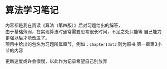 # 算法学习笔记
内容都是我在阅读《算法（第四版）》后对习题给出的解答，  
由于基础薄弱，在实现算法时通常需要思考很长时间，不足之处只能等
自己能力更强以后才能改进了。  
项目中给出的包名为习题所属章节，例如：`chapter1dot3` 则为原书
第一章第3小节的内容

更新速度或许会很慢，以此作为记录希望自己别放弃

